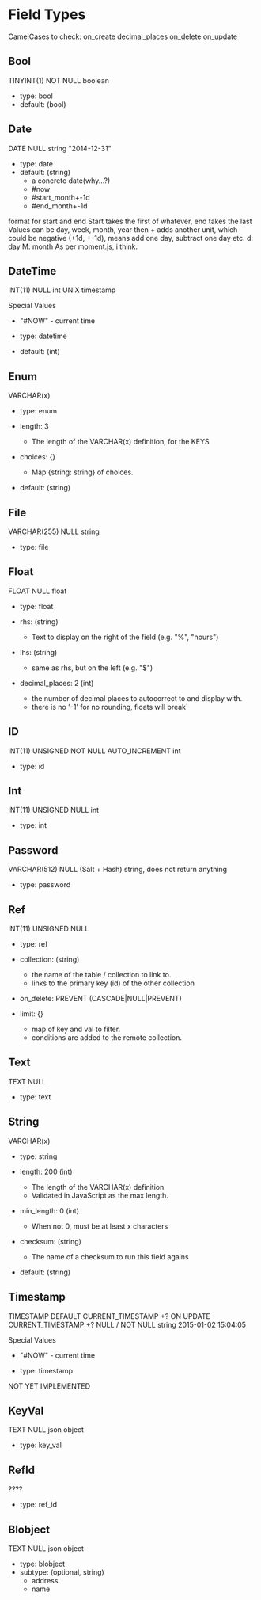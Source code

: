Field Types
===========

CamelCases to check:
on_create
decimal_places
on_delete
on_update



Bool
----
TINYINT(1) NOT NULL
boolean

- type: bool
- default: (bool)

Date
----
DATE NULL
string "2014-12-31"

- type: date
- default: (string)
  - a concrete date(why...?)
  - #now
  - #start_month+-1d
  - #end_month+-1d


format for start and end
Start takes the first of whatever, end takes the last
Values can be day, week, month, year
then + adds another unit, which could be negative (+1d, +-1d), means add one day, subtract one day etc.
d: day
M: month
As per moment.js, i think.

DateTime
--------
INT(11) NULL
int UNIX timestamp

Special Values
- "#NOW" - current time

- type: datetime
- default: (int)


Enum
----
VARCHAR(x)

- type: enum

- length: 3
  - The length of the VARCHAR(x) definition, for the KEYS

- choices: {}
  - Map {string: string} of choices.

- default: (string)



File
----
VARCHAR(255) NULL
string

- type: file


Float
-----
FLOAT NULL
float

- type: float

- rhs: (string)
  - Text to display on the right of the field (e.g. "%", "hours")

- lhs: (string)
  - same as rhs, but on the left (e.g. "$")

- decimal_places: 2 (int)
  - the number of decimal places to autocorrect to and display with.
  - there is no '-1' for no rounding, floats will break`

ID
---
INT(11) UNSIGNED NOT NULL AUTO_INCREMENT
int

- type: id

Int
---
INT(11) UNSIGNED NULL
int

- type: int


Password
--------
VARCHAR(512) NULL (Salt + Hash)
string, does not return anything

- type: password

Ref
---
INT(11) UNSIGNED NULL


- type: ref

- collection: (string)
  - the name of the table / collection to link to.
  - links to the primary key (id) of the other collection

- on_delete: PREVENT (CASCADE|NULL|PREVENT)

- limit: {}
  - map of key and val to filter.
  - conditions are added to the remote collection.


Text
----
TEXT NULL

- type: text

String
------
VARCHAR(x)

- type: string

- length: 200 (int)
  - The length of the VARCHAR(x) definition
  - Validated in JavaScript as the max length.

- min_length: 0 (int)
  - When not 0, must be at least x characters

- checksum: (string)
  - The name of a checksum to run this field agains

- default: (string)

Timestamp
---------
TIMESTAMP DEFAULT CURRENT_TIMESTAMP
+? ON UPDATE CURRENT_TIMESTAMP
+? NULL / NOT NULL
string 2015-01-02 15:04:05


Special Values
- "#NOW" - current time

- type: timestamp

NOT YET IMPLEMENTED

KeyVal
------
TEXT NULL
json object

- type: key_val

RefId
-----
????
- type: ref_id

Blobject
-------
TEXT NULL
json object

- type: blobject
- subtype: (optional, string)
  - address
  - name
